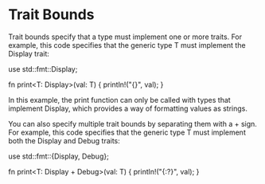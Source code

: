 # Trait Bounds

Trait bounds specify that a type must implement one or more traits. For example, this code specifies that the generic type T must implement the Display trait:

use std::fmt::Display;

fn print<T: Display>(val: T) {
    println!("{}", val);
}


In this example, the print function can only be called with types that implement Display, which provides a way of formatting values as strings.

You can also specify multiple trait bounds by separating them with a + sign. For example, this code specifies that the generic type T must implement both the Display and Debug traits:

use std::fmt::{Display, Debug};

fn print<T: Display + Debug>(val: T) {
    println!("{:?}", val);
}
